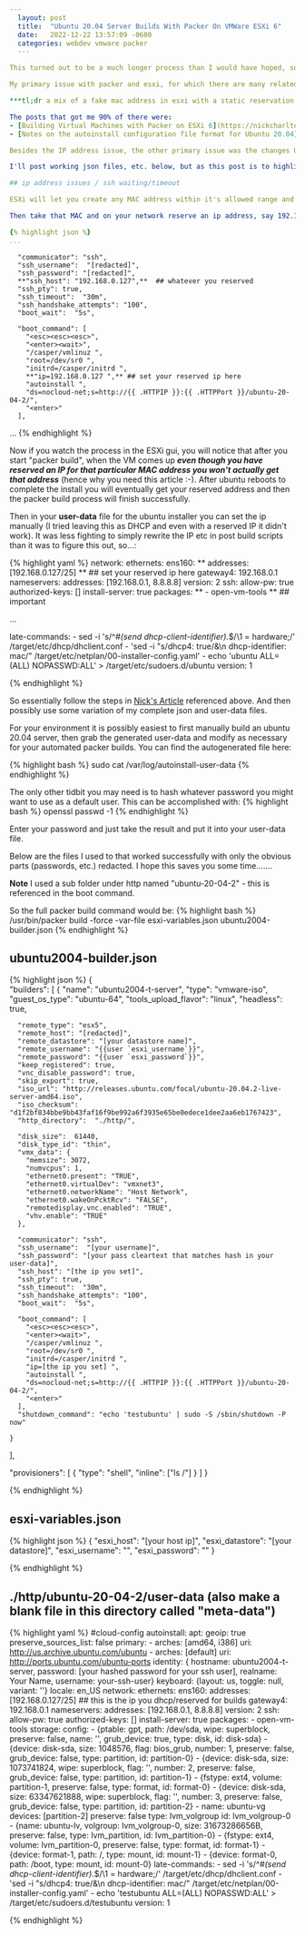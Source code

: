 ```yaml
---
  layout: post
  title:  "Ubuntu 20.04 Server Builds With Packer On VMWare ESXi 6"
  date:   2022-12-22 13:57:09 -0600
  categories: webdev vmware packer
  ---

This turned out to be a much longer process than I would have hoped, so I wanted to capture a few of my notes.  There are many posts out there discussing packer and ubuntu's new auto install syntax for 20.04.  Many of them, however, are for vsphere and the ones that are for esxi I couldn't get to work through completion.  I'll highlight a few of the major issues and then post what did work.

My primary issue with packer and esxi, for which there are many related bug reports/issues posted with no obvious solutions, is that the IP address would change between starting packer build and after the install would reboot before it completed building - hence the dreaded **"Waiting for SSH"** ([example](https://github.com/hashicorp/packer/issues/2509)) and the more dreaded **"SSH timeout"** ([example](https://discuss.hashicorp.com/t/ssh-issues-for-raw-build-of-ubuntu-20-04/14223/6)).  I got around this using a few mechanisms which did work, but may not work in every environment.  

***tl;dr a mix of a fake mac address in esxi with a static reservation on my network and then manually setting packer to look for ssh at a specific address, not the address it started with.***

The posts that got me 90% of there were:
- [Building Virtual Machines with Packer on ESXi 6](https://nickcharlton.net/posts/using-packer-esxi-6.html)
- [Notes on the autoinstall configuration file format for Ubuntu 20.04](https://utcc.utoronto.ca/~cks/space/blog/linux/Ubuntu2004AutoinstFormat)

Besides the IP address issue, the other primary issue was the changes Ubuntu had made to their [autoinstall format](https://ubuntu.com/server/docs/install/autoinstall) for 20.04 - using subiquity instead of the previous debian installer.  There is simply less comprehensive documentation available.

I'll post working json files, etc. below, but as this post is to highlight the things that may not be working for you, here are the important parts:

## ip address issues / ssh waiting/timeout

ESXi will let you create any MAC address within it's allowed range and will run with it.  So look at a couple of running vm's and just slightly change the last two digits or so of the MAC address and make that your MAC for packer builds.  **Note** if you choose an address that ESXi doesn't like, it will tell you - so if you are getting build failures look at ESXi - it will say "invalid MAC" when attempting the vm creation.

Then take that MAC and on your network reserve an ip address, say 192.168.0.127, for that MAC.  Now for the important part in your packer json:

{% highlight json %}
...
```

      "communicator": "ssh",
      "ssh_username":  "[redacted]",
      "ssh_password": "[redacted]",
      **"ssh_host": "192.168.0.127",**  ## whatever you reserved
      "ssh_pty": true,
      "ssh_timeout":  "30m",
      "ssh_handshake_attempts": "100",
      "boot_wait":  "5s",

      "boot_command": [
        "<esc><esc><esc>",
        "<enter><wait>",
        "/casper/vmlinuz ",
        "root=/dev/sr0 ",
        "initrd=/casper/initrd ",
        **"ip=192.168.0.127 ",** ## set your reserved ip here
        "autoinstall ",
        "ds=nocloud-net;s=http://{{ .HTTPIP }}:{{ .HTTPPort }}/ubuntu-20-04-2/",
        "<enter>"
      ],
...
{% endhighlight %}

Now if you watch the process in the ESXi gui, you will notice that after you start "packer build", when the VM comes up ***even though you have reserved an IP for that particular MAC address you won't actually get that address*** (hence why you need this article :-).  After ubuntu reboots to complete the install you will eventually get your reserved address and then the packer build process will finish successfully.

Then in your **user-data** file for the ubuntu installer you can set the ip manually (I tried leaving this as DHCP and even with a reserved IP it didn't work).  It was less fighting to simply rewrite the IP etc in post build scripts than it was to figure this out, so...:

{% highlight yaml %}
  network:
    ethernets:
      ens160:
        ** addresses: [192.168.0.127/25] ** ## set your reserved ip here
        gateway4: 192.168.0.1
        nameservers:
          addresses: [192.168.0.1, 8.8.8.8]
    version: 2
 ssh:
    allow-pw: true
    authorized-keys: []
    install-server: true
  packages:
   ** - open-vm-tools ** ## important

... 

  late-commands:
    - sed -i 's/^#*\(send dhcp-client-identifier\).*$/\1 = hardware;/' /target/etc/dhcp/dhclient.conf
    - 'sed -i "s/dhcp4: true/&\n      dhcp-identifier: mac/" /target/etc/netplan/00-installer-config.yaml'
    - echo 'ubuntu ALL=(ALL) NOPASSWD:ALL' > /target/etc/sudoers.d/ubuntu
  version: 1

{% endhighlight %}

So essentially follow the steps in [Nick's Article](https://nickcharlton.net/posts/using-packer-esxi-6.html) referenced above.  And then possibly use some variation of my complete json and user-data files.

For your environment it is possibly easiest to first manually build an ubuntu 20.04 server, then grab the generated user-data and modify as necessary for your automated packer builds.  You can find the autogenerated file here:

{% highlight bash %}
sudo cat /var/log/autoinstall-user-data
{% endhighlight %}

The only other tidbit you may need is to hash whatever password you might want to use as a default user.  This can be accomplished with:
{% highlight bash %}
openssl passwd -1
{% endhighlight %}

Enter your password and just take the result and put it into your user-data file.

Below are the files I used to that worked successfully with only the obvious parts (passwords, etc.) redacted.  I hope this saves you some time.......

**Note** I used a sub folder under http named "ubuntu-20-04-2" - this is referenced in the boot command.

So the full packer build command would be:
{% highlight bash %}
/usr/bin/packer build -force -var-file esxi-variables.json ubuntu2004-builder.json
{% endhighlight %}

## ubuntu2004-builder.json
{% highlight json %}
{  
	"builders": [
    {
      "name": "ubuntu2004-t-server",
      "type": "vmware-iso",
      "guest_os_type": "ubuntu-64",
      "tools_upload_flavor": "linux",
      "headless": true,

      "remote_type": "esx5",
      "remote_host": "[redacted]",
      "remote_datastore": "[your datastore name]",
      "remote_username": "{{user `esxi_username`}}",
      "remote_password": "{{user `esxi_password`}}",
      "keep_registered": true,
      "vnc_disable_password": true,
      "skip_export": true,
      "iso_url": "http://releases.ubuntu.com/focal/ubuntu-20.04.2-live-server-amd64.iso",
      "iso_checksum": "d1f2bf834bbe9bb43faf16f9be992a6f3935e65be0edece1dee2aa6eb1767423",
      "http_directory":  "./http/",

      "disk_size":  61440,
      "disk_type_id": "thin",
      "vmx_data": {
        "memsize": 3072,
        "numvcpus": 1,
        "ethernet0.present": "TRUE",
        "ethernet0.virtualDev": "vmxnet3",
        "ethernet0.networkName": "Host Network",
        "ethernet0.wakeOnPcktRcv": "FALSE",
        "remotedisplay.vnc.enabled": "TRUE",
        "vhv.enable": "TRUE"
      },

      "communicator": "ssh",
      "ssh_username":  "[your username]",
      "ssh_password": "[your pass cleartext that matches hash in your user-data]",
      "ssh_host": "[the ip you set]",
      "ssh_pty": true,
      "ssh_timeout":  "30m",
      "ssh_handshake_attempts": "100",
      "boot_wait":  "5s",

      "boot_command": [
        "<esc><esc><esc>",
        "<enter><wait>",
        "/casper/vmlinuz ",
        "root=/dev/sr0 ",
        "initrd=/casper/initrd ",
        "ip=[the ip you set] ",
        "autoinstall ",
        "ds=nocloud-net;s=http://{{ .HTTPIP }}:{{ .HTTPPort }}/ubuntu-20-04-2/",
        "<enter>"
      ],
      "shutdown_command": "echo 'testubuntu' | sudo -S /sbin/shutdown -P now"

    }
  ],

  "provisioners": [
    {
      "type": "shell",
      "inline": ["ls /"]
    }
  ]
}


{% endhighlight %}

## esxi-variables.json

{% highlight json %}
{
    "esxi_host": "[your host ip]",
    "esxi_datastore": "[your datastore]",
    "esxi_username": "",
    "esxi_password": ""
}

{% endhighlight %}

## ./http/ubuntu-20-04-2/user-data (also make a blank file in this directory called "meta-data")

{% highlight yaml %}
#cloud-config
autoinstall:
  apt:
    geoip: true
    preserve_sources_list: false
    primary:
    - arches: [amd64, i386]
      uri: http://us.archive.ubuntu.com/ubuntu
    - arches: [default]
      uri: http://ports.ubuntu.com/ubuntu-ports
  identity: {
    hostname: ubuntu2004-t-server, 
    password:  [your hashed password for your ssh user],
    realname: Your Name, 
    username: your-ssh-user}
  keyboard: {layout: us, toggle: null, variant: ''}
  locale: en_US
  network:
    ethernets:
      ens160:
        addresses: [192.168.0.127/25]  ## this is the ip you dhcp/reserved for builds
        gateway4: 192.168.0.1
        nameservers:
          addresses: [192.168.0.1, 8.8.8.8]
    version: 2
  ssh:
    allow-pw: true
    authorized-keys: []
    install-server: true
  packages:
    - open-vm-tools
  storage:
    config:
    - {ptable: gpt, path: /dev/sda, wipe: superblock, preserve: false, name: '', grub_device: true,
      type: disk, id: disk-sda}
    - {device: disk-sda, size: 1048576, flag: bios_grub, number: 1, preserve: false,
      grub_device: false, type: partition, id: partition-0}
    - {device: disk-sda, size: 1073741824, wipe: superblock, flag: '', number: 2,
      preserve: false, grub_device: false, type: partition, id: partition-1}
    - {fstype: ext4, volume: partition-1, preserve: false, type: format, id: format-0}
    - {device: disk-sda, size: 63347621888, wipe: superblock, flag: '', number: 3,
      preserve: false, grub_device: false, type: partition, id: partition-2}
    - name: ubuntu-vg
      devices: [partition-2]
      preserve: false
      type: lvm_volgroup
      id: lvm_volgroup-0
    - {name: ubuntu-lv, volgroup: lvm_volgroup-0, size: 31673286656B, preserve: false,
      type: lvm_partition, id: lvm_partition-0}
    - {fstype: ext4, volume: lvm_partition-0, preserve: false, type: format, id: format-1}
    - {device: format-1, path: /, type: mount, id: mount-1}
    - {device: format-0, path: /boot, type: mount, id: mount-0}
  late-commands:
    - sed -i 's/^#*\(send dhcp-client-identifier\).*$/\1 = hardware;/' /target/etc/dhcp/dhclient.conf
    - 'sed -i "s/dhcp4: true/&\n      dhcp-identifier: mac/" /target/etc/netplan/00-installer-config.yaml'
    - echo 'testubuntu ALL=(ALL) NOPASSWD:ALL' > /target/etc/sudoers.d/testubuntu
  version: 1

{% endhighlight %}


